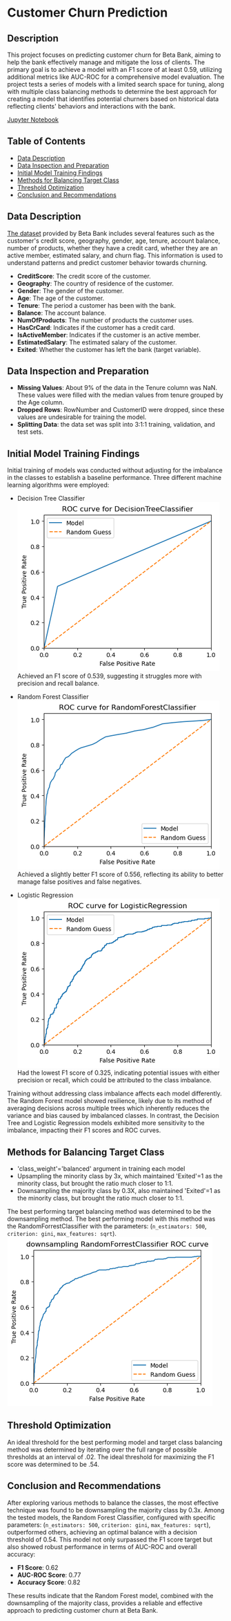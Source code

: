 # Customer Churn Prediction

## Description

This project focuses on predicting customer churn for Beta Bank, aiming to help the bank effectively manage and mitigate the loss of clients. The primary goal is to achieve a model with an F1 score of at least 0.59, utilizing additional metrics like AUC-ROC for a comprehensive model evaluation. The project tests a series of models with a limited search space for tuning, along with multiple class balancing methods to determine the best approach for creating a model that identifies potential churners based on historical data reflecting clients' behaviors and interactions with the bank.

[Jupyter Notebook](nb.ipynb)

## Table of Contents

- [Data Description](#data-description)
- [Data Inspection and Preparation](#data-inspection-and-preparation)
- [Initial Model Training Findings](#initial-model-training-findings)
- [Methods for Balancing Target Class](#methods-for-balancing-target-class)
- [Threshold Optimization](#threshold-optimization)
- [Conclusion and Recommendations](#conclusion-and-recommendations)

## Data Description

[The dataset](Churn.csv) provided by Beta Bank includes several features such as the customer's credit score, geography, gender, age, tenure, account balance, number of products, whether they have a credit card, whether they are an active member, estimated salary, and churn flag. This information is used to understand patterns and predict customer behavior towards churning.

- **CreditScore**: The credit score of the customer.
- **Geography**: The country of residence of the customer.
- **Gender**: The gender of the customer.
- **Age**: The age of the customer.
- **Tenure**: The period a customer has been with the bank.
- **Balance**: The account balance.
- **NumOfProducts**: The number of products the customer uses.
- **HasCrCard**: Indicates if the customer has a credit card.
- **IsActiveMember**: Indicates if the customer is an active member.
- **EstimatedSalary**: The estimated salary of the customer.
- **Exited**: Whether the customer has left the bank (target variable).

## Data Inspection and Preparation

- **Missing Values**: About 9% of the data in the Tenure column was NaN. These values were filled with the median values from tenure grouped by the Age column.
- **Dropped Rows**: RowNumber and CustomerID were dropped, since these values are undesirable for training the model.
- **Splitting Data**: the data set was split into 3:1:1 training, validation, and test sets.

## Initial Model Training Findings

Initial training of models was conducted without adjusting for the imbalance in the classes to establish a baseline performance. Three different machine learning algorithms were employed:

- Decision Tree Classifier  
![Decision Tree Classifier ROC Curve](/images/decisiontree_RocCurve.png)  
Achieved an F1 score of 0.539, suggesting it struggles more with precision and recall balance.

- Random Forest Classifier  
![Random Forest Classifier ROC Curve](/images/randomforrest_RocCurve.png)  
Achieved a slightly better F1 score of 0.556, reflecting its ability to better manage false positives and false negatives.

- Logistic Regression  
![Logistic Regression ROC Curve](/images/logisticregression_RocCurve.png)  
Had the lowest F1 score of 0.325, indicating potential issues with either precision or recall, which could be attributed to the class imbalance.

Training without addressing class imbalance affects each model differently. The Random Forest model showed resilience, likely due to its method of averaging decisions across multiple trees which inherently reduces the variance and bias caused by imbalanced classes. In contrast, the Decision Tree and Logistic Regression models exhibited more sensitivity to the imbalance, impacting their F1 scores and ROC curves.

## Methods for Balancing Target Class

- 'class_weight'='balanced' argument in training each model  
- Upsampling the minority class by 3x, which maintained 'Exited'=1 as the minority class, but brought the ratio much closer to 1:1.
- Downsampling the majority class by 0.3X, also maintained 'Exited'=1 as the minority class, but brought the ratio much closer to 1:1.

The best performing target balancing method was determined to be the downsampling method. The best performing model with this method was the RandomForrestClassifier with the parameters: (`n_estimators: 500`, `criterion: gini`, `max_features: sqrt`).  
![ROC curve for best performing model and target balancing method](/images/downsampling_RandomForrestClass_RocCurve.png)

## Threshold Optimization

An ideal threshold for the best performing model and target class balancing method was determined by iterating over the full range of possible thresholds at an interval of .02. The ideal threshold for maximizing the F1 score was determined to be .54.

## Conclusion and Recommendations

After exploring various methods to balance the classes, the most effective technique was found to be downsampling the majority class by 0.3x. Among the tested models, the Random Forest Classifier, configured with specific parameters: (`n_estimators: 500`, `criterion: gini`, `max_features: sqrt`), outperformed others, achieving an optimal balance with a decision threshold of 0.54. This model not only surpassed the F1 score target but also showed robust performance in terms of AUC-ROC and overall accuracy:

- **F1 Score**: 0.62
- **AUC-ROC Score**: 0.77
- **Accuracy Score**: 0.82

These results indicate that the Random Forest model, combined with the downsampling of the majority class, provides a reliable and effective approach to predicting customer churn at Beta Bank.
